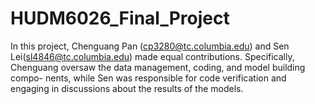 # HUDM6026_Final_Project
 
In this project, Chenguang Pan (cp3280@tc.columbia.edu) and Sen Lei(sl4846@tc.columbia.edu) made equal contributions. Specifically, Chenguang oversaw the data management, coding, and model building compo- nents, while Sen was responsible for code verification and engaging in discussions about the results of the models.  

